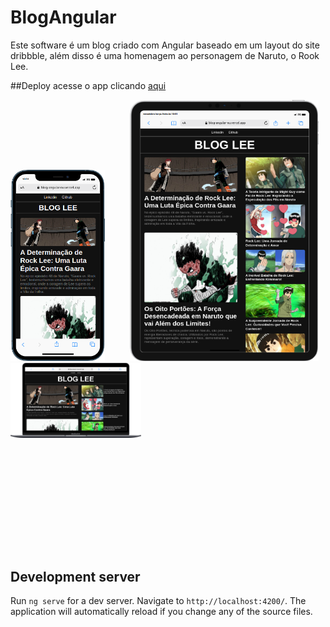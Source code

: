 # BlogAngular

Este software é um blog criado com Angular baseado em um layout do site dribbble, além disso é uma homenagem ao personagem de Naruto, o Rook Lee.

##Deploy
acesse o app clicando [aqui](blog-angular-nu.vercel.app/)

<div style="style="display: flex; height: 600px; justify-content: center; gap: 20px;" >
    <img src="src/assets/mobile (1).png" style="width: 30%" alt="Imagem 1" style="margin: 10px; ">
  &nbsp;&nbsp;&nbsp;&nbsp;&nbsp;&nbsp;&nbsp;&nbsp;
    <img src="src/assets/mobile (2).png" style="width: 60%" alt="Imagem 2">
</div>
<div style="display: flex; height: 300px; width: 100%">
    <img src="src/assets/mobile(3).png" style="height: 40%" alt="Imagem 3">
</div>


## Development server

Run `ng serve` for a dev server. Navigate to `http://localhost:4200/`. The application will automatically reload if you change any of the source files.

